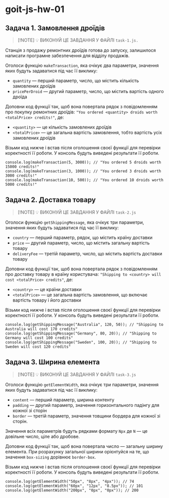 # goit-js-hw-01

## Задача 1. Замовлення дроїдів

> [!NOTE] 💡 ВИКОНУЙ ЦЕ ЗАВДАННЯ У ФАЙЛІ `task-1.js.`

Станція з продажу ремонтних дроїдів готова до запуску, залишилося написати
програмне забезпечення для відділу продажів.

Оголоси функцію `makeTransaction`, яка очікує два параметри, значення яких
будуть задаватися під час її виклику:

- `quantity` — перший параметр, число, що містить кількість замовлених дроїдів
- `pricePerDroid` — другий параметр, число, що містить вартість одного дроїда

Доповни код функції так, щоб вона повертала рядок з повідомленням про покупку
ремонтних дроїдів:
`"You ordered <quantity> droids worth <totalPrice> credits!"`, де:

- `<quantity>` — це кількість замовлених дроїдів
- `<totalPrice>` — це загальна вартість замовлення, тобто вартість усіх
  замовлених дроїдів

Візьми код нижче і встав після оголошення своєї функції для перевірки
коректності її роботи. У консоль будуть виведені результати її роботи.

```
console.log(makeTransaction(5, 3000)); // "You ordered 5 droids worth 15000 credits!"
console.log(makeTransaction(3, 1000)); // "You ordered 3 droids worth 3000 credits!"
console.log(makeTransaction(10, 500)); // "You ordered 10 droids worth 5000 credits!"
```

## Задача 2. Доставка товару

> [!NOTE] 💡 ВИКОНУЙ ЦЕ ЗАВДАННЯ У ФАЙЛІ `task-2.js`

Оголоси функцію `getShippingMessage`, яка очікує три параметри, значення яких
будуть задаватися під час її виклику:

- `country` — перший параметр, рядок, що містить країну доставки
- `price` — другий параметр, число, що містить загальну вартість товару
- `deliveryFee` — третій параметр, число, що містить вартість доставки товару

Доповни код функції так, щоб вона повертала рядок з повідомленням про доставку
товару в країну користувача:
`"Shipping to <country> will cost <totalPrice> credits"`, де:

- `<country>` — це країни доставки
- `<totalPrice>` — це загальна вартість замовлення, що включає вартість товару і
  його доставки

Візьми код нижче і встав після оголошення своєї функції для перевірки
коректності її роботи. У консоль будуть виведені результати її роботи.

```
console.log(getShippingMessage("Australia", 120, 50)); // "Shipping to Australia will cost 170 credits"
console.log(getShippingMessage("Germany", 80, 20)); // "Shipping to Germany will cost 100 credits"
console.log(getShippingMessage("Sweden", 100, 20)); // "Shipping to Sweden will cost 120 credits"
```

## Задача 3. Ширина елемента

> [!NOTE] 💡 ВИКОНУЙ ЦЕ ЗАВДАННЯ У ФАЙЛІ `task-3.js`

Оголоси функцію `getElementWidth`, яка очікує три параметри, значення яких
будуть задаватися під час її виклику:

- `content` — перший параметр, ширина контенту
- `padding` — другий параметр, значення горизонтального падінгу для кожної зі
  сторін
- `border` — третій параметр, значення товщини бордера для кожної зі сторін.

Значення всіх параметрів будуть рядками формату `Npx` де `N` — це довільне
число, ціле або дробове.

Доповни код функції так, щоб вона повертала число — загальну ширину елемента.
При розрахунку загальної ширини орієнтуйся на те, що значення `box-sizing`
дорівнює `border-box`.

Візьми код нижче і встав після оголошення своєї функції для перевірки
коректності її роботи. У консоль будуть виведені результати її роботи.

```
console.log(getElementWidth("50px", "8px", "4px")); // 74
console.log(getElementWidth("60px", "12px", "8.5px")); // 101
console.log(getElementWidth("200px", "0px", "0px")); // 200
```
